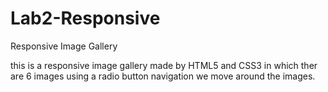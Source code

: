 # Lab2-Responsive
Responsive Image Gallery

this is a responsive image gallery made by HTML5 and CSS3 in which ther are 6 images using a radio button navigation we move around the images.
